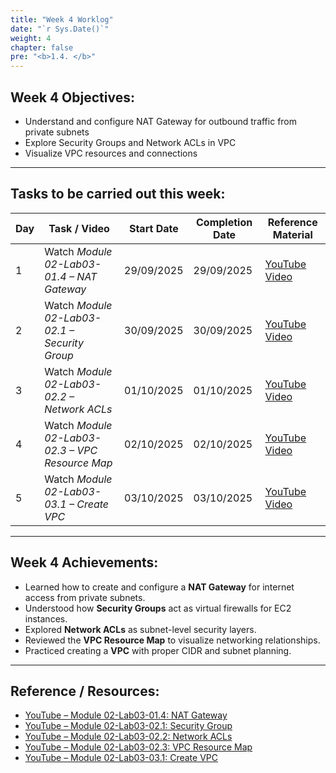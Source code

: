 ```yaml
---
title: "Week 4 Worklog"
date: "`r Sys.Date()`"
weight: 4
chapter: false
pre: "<b>1.4. </b>"
---
```


## Week 4 Objectives:
- Understand and configure NAT Gateway for outbound traffic from private subnets  
- Explore Security Groups and Network ACLs in VPC  
- Visualize VPC resources and connections  

---

## Tasks to be carried out this week:

| Day | Task / Video | Start Date | Completion Date | Reference Material |
| --- | ------------- | ------------ | ---------------- | -------------------- |
| 1 | Watch *Module 02-Lab03-01.4 – NAT Gateway* | 29/09/2025 | 29/09/2025 | [YouTube Video](https://youtu.be/N58agSU4O8o) |
| 2 | Watch *Module 02-Lab03-02.1 – Security Group* | 30/09/2025 | 30/09/2025 | [YouTube Video](#) |
| 3 | Watch *Module 02-Lab03-02.2 – Network ACLs* | 01/10/2025 | 01/10/2025 | [YouTube Video](#) |
| 4 | Watch *Module 02-Lab03-02.3 – VPC Resource Map* | 02/10/2025 | 02/10/2025 | [YouTube Video](#) |
| 5 | Watch *Module 02-Lab03-03.1 – Create VPC* | 03/10/2025 | 03/10/2025 | [YouTube Video](#) |

---

## Week 4 Achievements:
- Learned how to create and configure a **NAT Gateway** for internet access from private subnets.  
- Understood how **Security Groups** act as virtual firewalls for EC2 instances.  
- Explored **Network ACLs** as subnet-level security layers.  
- Reviewed the **VPC Resource Map** to visualize networking relationships.  
- Practiced creating a **VPC** with proper CIDR and subnet planning.  

---

## Reference / Resources:
- [YouTube – Module 02-Lab03-01.4: NAT Gateway](https://youtu.be/N58agSU4O8o)  
- [YouTube – Module 02-Lab03-02.1: Security Group](#)  
- [YouTube – Module 02-Lab03-02.2: Network ACLs](#)  
- [YouTube – Module 02-Lab03-02.3: VPC Resource Map](#)  
- [YouTube – Module 02-Lab03-03.1: Create VPC](#)  
